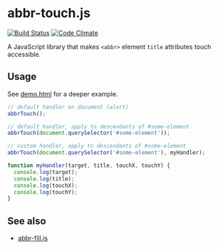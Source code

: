 # abbr-touch.js

[![Build Status](http://img.shields.io/travis/Tyriar/abbr-touch.js.svg?style=flat)](https://travis-ci.org/Tyriar/abbr-touch.js)
[![Code Climate](http://img.shields.io/codeclimate/github/Tyriar/abbr-touch.js.svg?style=flat)](https://codeclimate.com/github/Tyriar/abbr-touch.js)

A JavaScript library that makes `<abbr>` element `title` attributes touch accessible.

## Usage

See [demo.html][2] for a deeper example.

```javascript
// default handler on document (alert)
abbrTouch();

// default handler, apply to descendants of #some-element
abbrTouch(document.querySelector('#some-element'));

// custom handler, apply to descendants of #some-element
abbrTouch(document.querySelector('#some-element'), myHandler);

function myHandler(target, title, touchX, touchY) {
  console.log(target);
  console.log(title);
  console.log(touchX);
  console.log(touchY);
}
```

## See also

- [abbr-fill.js][1]



  [1]: https://github.com/Tyriar/abbr-fill.js
  [2]: https://github.com/Tyriar/abbr-touch.js/blob/master/demo.html
